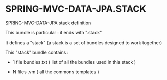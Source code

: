 SPRING-MVC-DATA-JPA.STACK
=========================

SPRING-MVC-DATA-JPA stack definition

This bundle is particular : it ends with ".stack" 

It defines a "stack" (a stack is a set of bundles designed to work together)

This "stack" bundle contains :

* 1 file bundles.txt ( list of all the bundles used in this stack )

* N files .vm ( all the commons templates ) 



 
